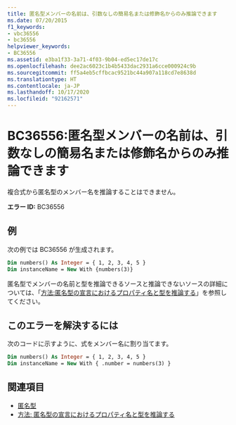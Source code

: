 ```yaml
---
title: 匿名型メンバーの名前は、引数なしの簡易名または修飾名からのみ推論できます
ms.date: 07/20/2015
f1_keywords:
- vbc36556
- bc36556
helpviewer_keywords:
- BC36556
ms.assetid: e3ba1f33-3a71-4f03-9b04-ed5ec17de17c
ms.openlocfilehash: dee2ac6023c1b4b5433dac2931a6cce000924c9b
ms.sourcegitcommit: ff5a4eb5cffbcac9521bc44a907a118cd7e8638d
ms.translationtype: HT
ms.contentlocale: ja-JP
ms.lasthandoff: 10/17/2020
ms.locfileid: "92162571"
---
```

# <a name="bc36556-anonymous-type-member-name-can-be-inferred-only-from-a-simple-or-qualified-name-with-no-arguments"></a>BC36556:匿名型メンバーの名前は、引数なしの簡易名または修飾名からのみ推論できます

複合式から匿名型のメンバー名を推論することはできません。

**エラー ID:** BC36556

## <a name="example"></a>例

次の例では BC36556 が生成されます。

```vb
Dim numbers() As Integer = { 1, 2, 3, 4, 5 }
Dim instanceName = New With {numbers(3)}
```

匿名型でメンバーの名前と型を推論できるソースと推論できないソースの詳細については、「[方法:匿名型の宣言におけるプロパティ名と型を推論する](../../programming-guide/language-features/objects-and-classes/how-to-infer-property-names-and-types-in-anonymous-type-declarations.md)」を参照してください。

## <a name="to-correct-this-error"></a>このエラーを解決するには

次のコードに示すように、式をメンバー名に割り当てます。

```vb
Dim numbers() As Integer = { 1, 2, 3, 4, 5 }
Dim instanceName = New With { .number = numbers(3) }
```

## <a name="see-also"></a>関連項目

- [匿名型](../../programming-guide/language-features/objects-and-classes/anonymous-types.md)
- [方法: 匿名型の宣言におけるプロパティ名と型を推論する](../../programming-guide/language-features/objects-and-classes/how-to-infer-property-names-and-types-in-anonymous-type-declarations.md)
